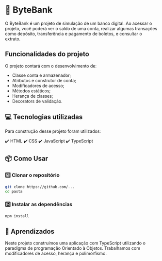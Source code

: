 # 🏦 ByteBank
O ByteBank é um projeto de simulação de um banco digital. Ao acessar o projeto, você poderá ver o saldo de uma conta, realizar algumas transações como depósito, transferência e pagamento de boletos, e consultar o extrato.

## Funcionalidades do projeto
O projeto contará com o desenvolvimento de:
- Classe conta e armazenador;
- Atributos e construtor de conta;
- Modificadores de acesso;
- Métodos estáticos;
- Herança de classes;
- Decorators de validação.

## 💻 Tecnologias utilizadas
Para construção desse projeto foram utilizados:

✔️ HTML
✔️ CSS
✔️ JavaScript
✔️ TypeScript

## 📦 Como Usar  

### 1️⃣ Clonar o repositório  
```sh
git clone https://github.com/...
cd pasta
```

### 2️⃣ Instalar as dependências
```sh
npm install
```
  
## 📕 Aprendizados
Neste projeto construímos uma aplicação com TypeScript utilizando o paradigma de programação Orientado à Objetos. 
Trabalhamos com modificadores de acesso, herança e polimorfismo.

